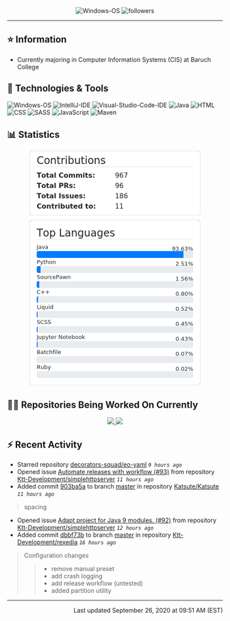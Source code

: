 <div align="center">
    <img 
        src="https://img.shields.io/badge/OS-Windows-informational?style=for-the-badge&color=3278be"
        alt="Windows-OS">
    <img 
        src="https://img.shields.io/github/followers/katsute?color=3278be&style=for-the-badge"
        alt="followers">
</div>

<hr>

## ⭐ Information

 - Currently majoring in Computer Information Systems (CIS) at Baruch College

## 🔧 Technologies & Tools

<img 
    src="https://img.shields.io/badge/OS-Windows-informational?style=flat-square&color=3278be"
    alt="Windows-OS">
<img 
    src="https://img.shields.io/badge/Editor-IntelliJ_IDEA-informational?style=flat-square&logo=intellij-idea&logoColor=white&color=3278be"
    alt="IntelliJ-IDE">
<img 
    src="https://img.shields.io/badge/Editor-Visual_Studio_Code-informational?style=flat-square&logo=Visual-Studio-Code&logoColor=white&color=3278be"
    alt="Visual-Studio-Code-IDE">
<img 
    src="https://img.shields.io/badge/Code-Java-informational?style=flat-square&logo=java&logoColor=white&color=3278be"
    alt="Java">
<img 
    src="https://img.shields.io/badge/Code-HTML-informational?style=flat-square&logo=html5&logoColor=white&color=3278be"
    alt="HTML">
<img 
    src="https://img.shields.io/badge/Code-CSS-informational?style=flat-square&logo=css-wizardry&logoColor=white&color=3278be"
    alt="CSS">
<img 
    src="https://img.shields.io/badge/Code-SASS-informational?style=flat-square&logo=sass&logoColor=white&color=3278be"
    alt="SASS">
<img 
    src="https://img.shields.io/badge/Code-JavaScript-informational?style=flat-square&logo=javascript&logoColor=white&color=3278be"
    alt="JavaScript">
<img 
    src="https://img.shields.io/badge/Tools-Maven-informational?style=flat-square&logo=apache-maven&logoColor=white&color=3278be"
    alt="Maven">

## 📊 Statistics
<div align="center">
    <a href="https://github.com/Katsute/Katsute/">
        <img src="https://github.com/Katsute/Katsute/blob/master/contributions.png">
    </a>
    <a href="https://github.com/Katsute/Katsute/">
        <img src="https://github.com/Katsute/Katsute/blob/master/languages.png">
    </a>
</div>

## 👨‍💻 Repositories Being Worked On Currently
<div align="center">
    <a href="https://github.com/Ktt-Development/ktt-development.github.io">
        <img
            src="https://github-readme-stats.vercel.app/api/pin/?username=ktt-development&repo=ktt-development.github.io&show_owner=true&title_color=3278be&text_color=202020">
    </a>
    <a href="https://github.com/Ktt-Development/rexedia">
        <img
            src="https://github-readme-stats.vercel.app/api/pin/?username=Ktt-Development&repo=rexedia&show_owner=true&title_color=3278be&text_color=202020">
    </a>
</div>

## ⚡ Recent Activity

 - Starred repository [decorators-squad/eo-yaml](https://github.com/decorators-squad/eo-yaml)  *`9 hours ago`*
 - Opened issue [Automate releases with workflow (#93)](https://github.com/Ktt-Development/simplehttpserver/issues/93) from repository [Ktt-Development/simplehttpserver](https://github.com/Ktt-Development/simplehttpserver)  *`11 hours ago`*
 - Added commit [903ba5a](https://github.com/Katsute/Katsute/commit/903ba5af50843f2c166103fced673a14ad08b4f7) to branch [master](https://github.com/Katsute/Katsute/tree/master) in repository [Katsute/Katsute](https://github.com/Katsute/Katsute)  *`11 hours ago`*
  > spacing
 - Opened issue [Adapt project for Java 9 modules. (#92)](https://github.com/Ktt-Development/simplehttpserver/issues/92) from repository [Ktt-Development/simplehttpserver](https://github.com/Ktt-Development/simplehttpserver)  *`12 hours ago`*
 - Added commit [dbbf73b](https://github.com/Ktt-Development/rexedia/commit/dbbf73b1f6bc9ed444c5af0caf8afcb116b47c0f) to branch [master](https://github.com/Ktt-Development/rexedia/tree/master) in repository [Ktt-Development/rexedia](https://github.com/Ktt-Development/rexedia)  *`16 hours ago`*
  > Configuration changes
  >  > - remove manual preset
  >  > - add crash logging
  >  > - add release workflow (untested)
  >  > - added partition utility

---
<p align="right">Last updated September 26, 2020 at 09:51 AM (EST)</p>